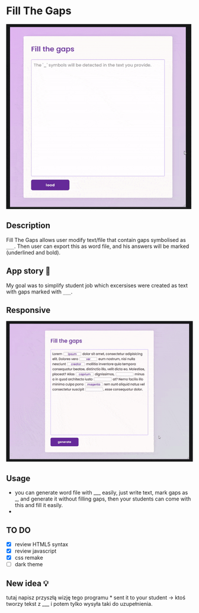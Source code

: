 # Fill The Gaps
<img src="gifs/program.gif" alt="GIF" width="500" height="500">


## Description
Fill The Gaps allows user modify text/file that contain gaps symbolised as `___`. Then user can export this as word file, and his answers will be marked (underlined and bold).

## App story 🍝
My goal was to simplify student job which excersises were created as text with gaps marked with `___`.

## Responsive
<img src="gifs/responsive.gif" alt="GIF" width="600" height="380">

## Usage
* you can generate word file with ___ easily, just write text, mark gaps as _, and generate it without filling gaps,
      then your students can come with this and fill it easily.
* 

## TO DO 
* [X] review HTML5 syntax
* [X] review javascript 
* [x] css remake
* [ ] dark theme

## New idea 💡
tutaj napisz przyszłą wizję tego programu
    * sent it to your student -> ktoś tworzy tekst z ___ i potem tylko wysyła taki do uzupełnienia.
